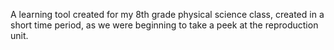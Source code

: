 A learning tool created for my 8th grade physical science class, created in a short time period, as we were beginning to take a peek at the reproduction unit.
